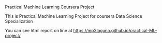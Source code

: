 Practical Machine Learning Coursera Project

This is Practical Machine Learning Project for coursera Data Science Specialization

You can see html report on line at https://mp3laguna.github.io/practical-ML-project/
